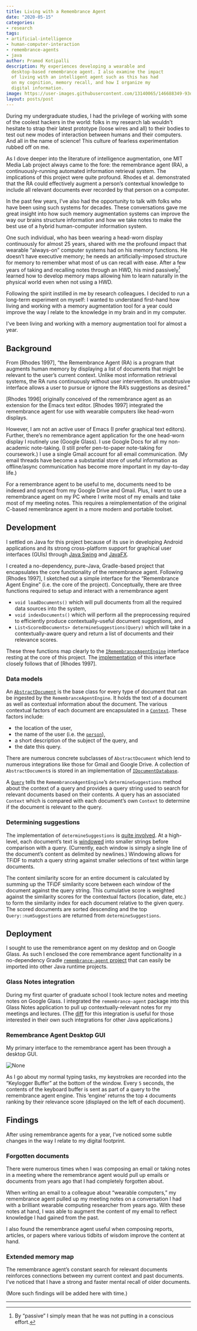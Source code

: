 ```yaml
---
title: Living with a Remembrance Agent
date: "2020-05-15"
categories:
- research
tags:
- artificial-intelligence
- human-computer-interaction
- remembrance-agents
- java
author: Pramod Kotipalli
description: My experiences developing a wearable and
  desktop-based remembrance agent. I also examine the impact
  of living with an intelligent agent such as this has had
  on my cognition, memory recall, and how I organize my
  digital information.
image: https://user-images.githubusercontent.com/13140065/146688349-93d418a5-c04a-41f1-b445-cf527923c6bc.png
layout: posts/post
---
```


During my undergraduate studies, I had the privilege of
working with some of the coolest hackers in the world: folks
in my research lab wouldn't hesitate to strap their latest
prototype (loose wires and all) to their bodies to test out
new modes of interaction between humans and their computers.
And all in the name of science! This culture of fearless
experimentation rubbed off on me.

As I dove deeper into the literature of intelligence
augmentation, one MIT Media Lab project always came to the
fore: the remembrance agent (RA), a continuously-running
automated information retrieval system. The implications of
this project were quite profound. Rhodes et al. demonstrated
that the RA could effectively augment a person’s contextual
knowledge to include all relevant documents ever recorded by
that person on a computer.

In the past few years, I’ve also had the opportunity to talk
with folks who have been using such systems for decades.
These conversations gave me great insight into how such
memory augmentation systems can improve the way our brains
structure information and how we take notes to make the best
use of a hybrid human-computer information system.

One such individual, who has been wearing a head-worn
display continuously for almost 25 years, shared with me the
profound impact that wearable “always-on” computer systems
had on his memory functions. He doesn’t have executive
memory; he needs an artificially-imposed structure for
memory to remember what most of us can recall with ease.
After a few years of taking and recalling notes through an
HWD, his mind passively[^footnote-1] learned how to develop
memory maps allowing him to learn naturally in the physical
world even when not using a HWD.

Following the spirit instilled in me by research colleagues.
I decided to run a long-term experiment on myself: I wanted
to understand first-hand how living and working with a
memory augmentation tool for a year could improve the way I
relate to the knowledge in my brain and in my computer.

I've been living and working with a memory augmentation tool
for almost a year. 

## Background

From [Rhodes 1997], “the Remembrance Agent (RA) is a program
that augments human memory by displaying a list of documents
that might be relevant to the user’s current context. Unlike
most information retrieval systems, the RA runs continuously
without user intervention. Its unobtrusive interface allows
a user to pursue or ignore the RA’s suggestions as desired.”

[Rhodes 1996] originally conceived of the remembrance agent
as an extension for the Emacs text editor. [Rhodes 1997]
integrated the remembrance agent for use with wearable
computers like head-worn displays. 

However, I am not an active user of Emacs (I prefer
graphical text editors). Further, there’s no remembrance
agent application for the one head-worn display I routinely
use (Google Glass). I use Google Docs for all my
non-academic note-taking. (I still prefer pen-to-paper
note-taking for coursework.) I use a single Gmail account
for all email communication. (My email threads have become a
substantial store of useful information as offline/async
communication has become more important in my day-to-day
life.)

For a remembrance agent to be useful to me, documents need
to be indexed and synced from my Google Drive and Gmail.
Plus, I want to use a remembrance agent on my PC where I
write most of my emails and take most of my meeting notes.
This requires a reimplementation of the original C-based
remembrance agent in a more modern and portable toolset.

## Development

I settled on Java for this project because of its use in
developing Android applications and its strong
cross-platform support for graphical user interfaces (GUIs)
through [Java
Swing](https://en.wikipedia.org/wiki/Swing_(Java)) and
[JavaFX](https://en.wikipedia.org/wiki/JavaFX).

I created a no-dependency, pure-Java, Gradle-based project
that encapsulates the core functionality of the remembrance
agent. Following [Rhodes 1997], I sketched out a simple
interface for the “Remembrance Agent Engine” (i.e. the core
of the project). Conceptually, there are three functions
required to setup and interact with a remembrance agent

* `void loadDocuments()` which will pull documents from all
  the required data sources into the system,
* `void indexDocuments()` which will perform all the
  preprocessing required to efficiently produce
  contextually-useful document suggestions, and
* `List<ScoredDocuments> determineSuggestions(Query)` which
  will take in a contextually-aware query and return a list
  of documents and their relevance scores.

These three functions map clearly to the
[`IRemembranceAgentEngine`](https://github.com/remembrance-agent/remembrance-agent/blob/v2.0.0/src/main/java/io/p13i/ra/engine/IRemembranceAgentEngine.java)
interface resting at the core of this project. The
[implementation](https://github.com/remembrance-agent/remembrance-agent/blob/v2.0.0/src/main/java/io/p13i/ra/engine/RemembranceAgentEngine.java)
of this interface closely follows that of [Rhodes 1997]. 

### Data models

An
[`AbstractDocument`](https://github.com/remembrance-agent/remembrance-agent/blob/v2.0.0/src/main/java/io/p13i/ra/models/AbstractDocument.java)
is the base class for every type of document that can be
ingested by the `RemembranceAgentEngine`. It holds the text
of a document as well as contextual information about the
document. The various contextual factors of each document
are encapsulated in a
[`Context`](https://github.com/remembrance-agent/remembrance-agent/blob/v2.0.0/src/main/java/io/p13i/ra/models/Context.java).
These factors include:

* the location of the user,
* the name of the user (i.e. the
  [`person`](https://github.com/remembrance-agent/remembrance-agent/blob/v2.0.0/src/main/java/io/p13i/ra/models/Context.java#L13)),
* a short description of the subject of the query, and
* the date this query.

There are numerous concrete subclasses of `AbstractDocument`
which lend to numerous integrations like those for Gmail and
Google Drive. A collection of `AbstractDocument`s is stored
in an implementation of
[`IDocumentDatabase`](https://github.com/remembrance-agent/remembrance-agent/blob/v2.0.0/src/main/java/io/p13i/ra/databases/IDocumentDatabase.java#L6).

A
[`Query`](https://github.com/remembrance-agent/remembrance-agent/blob/v2.0.0/src/main/java/io/p13i/ra/models/Query.java)
tells the `RemembranceAgentEngine`’s `determineSuggestions`
method about the context of a query and provides a query
string used to search for relevant documents based on their
contents. A query has an associated `Context` which is
compared with each document’s own `Context` to determine if
the document is relevant to the query.

### Determining suggestions

The implementation of `determineSuggestions` is [quite
involved](https://github.com/remembrance-agent/remembrance-agent/blob/v2.0.0/src/main/java/io/p13i/ra/engine/RemembranceAgentEngine.java#L38-L100).
At a high-level, each document’s text is
[windowed](https://github.com/remembrance-agent/remembrance-agent/blob/03a7280872bfb1d6e6188d33836fa6fd1f45c6fe/src/main/java/io/p13i/ra/utils/WordVector.java#L29)
into smaller strings before comparison with a query.
(Currently, each window is simply a single line of the
document’s content as delimited by newlines.) Windowing
allows for TFiDF to match a query string against smaller
selections of text within large documents.

The content similarity score for an entire document is
calculated by summing up the TFiDF similarity score between
each window of the document against the query string. This
cumulative score is weighted against the similarity scores
for the contextual factors (location, date, etc.) to form
the similarity index for each document relative to the given
query. The scored documents are sorted descending and the
top `Query::numSuggestions` are returned from
`determineSuggestions`.

## Deployment

I sought to use the remembrance agent on my desktop and on
Google Glass. As such I enclosed the core remembrance agent
functionality in a no-dependency Gradle
[`remembrance-agent`](https://github.com/remembrance-agent/remembrange-agent)[
project](https://github.com/remembrance-agent/remembrange-agent)
that can easily be imported into other Java runtime
projects.

### Glass Notes integration

During my first quarter of graduate school I took lecture
notes and meeting notes on Google Glass. I integrated the
`remembrance-agent` package into this Glass Notes
application to pull up contextually-relevant notes for my
meetings and lectures. (The
[diff](https://github.com/glass-notes/glass-notes-app/commit/09eb5c01fff2b5fcab9700dddced27824f8a5310)
for this integration is useful for those interested in their
own such integrations for other Java applications.)

### Remembrance Agent Desktop GUI

My primary interface to the remembrance agent has been
through a desktop GUI. 

![None](/static/images/2020-05-15-living-with-remembrance-agent/image0.png)


As I go about my normal typing tasks, my keystrokes are
recorded into the “Keylogger Buffer” at the bottom of the
window. Every `5` seconds, the contents of the keyboard
buffer is sent as part of a query to the remembrance agent
engine. This ‘engine’ returns the top `4` documents ranking
by their relevance score (displayed on the left of each
document).

## Findings

After using remembrance agents for a year, I’ve noticed some
subtle changes in the way I relate to my digital footprint.

### Forgotten documents

There were numerous times when I was composing an email or
taking notes in a meeting where the remembrance agent would
pull up emails or documents from years ago that I had
completely forgotten about.

When writing an email to a colleague about “wearable
computers,” my remembrance agent pulled up my meeting notes
on a conversation I had with a brilliant wearable computing
researcher from years ago. With these notes at hand, I was
able to augment the content of my email to reflect knowledge
I had gained from the past.

I also found the remembrance agent useful when composing
reports, articles, or papers where various tidbits of wisdom
improve the content at hand.

### Extended memory map

The remembrance agent’s constant search for relevant
documents reinforces connections between my current context
and past documents. I’ve noticed that I have a strong and
faster mental recall of older documents.

(More such findings will be added here with time.)




---

[^footnote-1]:  By “passive” I simply mean that he was not putting in a conscious effort.
